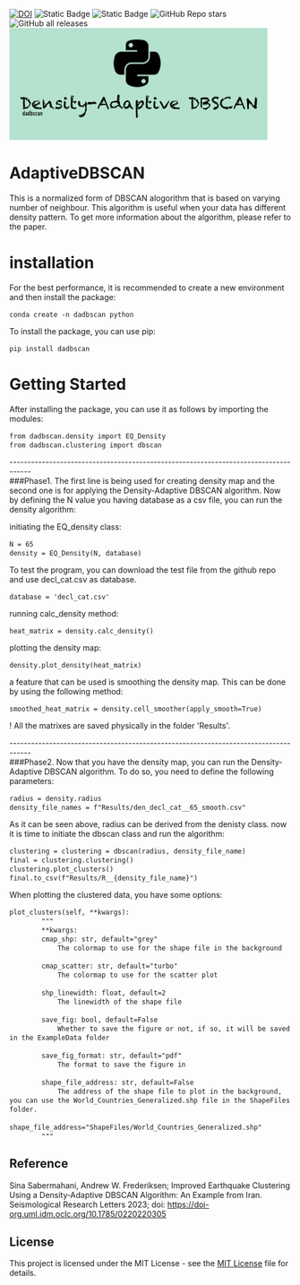 [![DOI](https://zenodo.org/badge/528950247.svg)](https://zenodo.org/doi/10.5281/zenodo.10088081)
![Static Badge](https://img.shields.io/badge/License-MIT-yellow) ![Static Badge](https://img.shields.io/badge/ML-tested-blue) ![GitHub Repo stars](https://img.shields.io/github/stars/sinamahani/AdaptiveDBSCAN) ![GitHub all releases](https://img.shields.io/github/downloads/sinamahani/AdaptiveDBSCAN/total) 
<br>
![logo](https://github.com/Sinamahani/AdaptiveDBSCAN/blob/main/logo.png)
<br>
# AdaptiveDBSCAN

This is a normalized form of DBSCAN alogorithm that is based on varying number of neighbour. This algorithm is useful when your data has different density pattern. To get more information about the algorithm, please refer to the paper.

# installation
For the best performance, it is recommended to create a new environment and then install the package:
```
conda create -n dadbscan python
```

To install the package, you can use pip:<br>
```
pip install dadbscan
```

# Getting Started
After installing the package, you can use it as follows by importing the modules:

```
from dadbscan.density import EQ_Density
from dadbscan.clustering import dbscan
```

------------------------------------------------------------------------------------<br>
###Phase1.
The first line is being used for creating density map and the second one is for applying the Density-Adaptive DBSCAN algorithm. 
Now by defining the N value you having database as a csv file, you can run the density algorithm:

initiating the EQ_density class:
```
N = 65
density = EQ_Density(N, database)
```

To test the program, you can download the test file from the github repo and use decl_cat.csv as database.
```
database = 'decl_cat.csv'
```

running calc_density method:
```
heat_matrix = density.calc_density()
```

plotting the density map:
```
density.plot_density(heat_matrix)
```

a feature that can be used is smoothing the density map. This can be done by using the following method:
```
smoothed_heat_matrix = density.cell_smoother(apply_smooth=True)
```

! All the matrixes are saved physically in the folder 'Results'.

------------------------------------------------------------------------------------<br>
###Phase2.
Now that you have the density map, you can run the Density-Adaptive DBSCAN algorithm. To do so, you need to define the following parameters:

```
radius = density.radius
density_file_names = f"Results/den_decl_cat__65_smooth.csv"
```

As it can be seen above, radius can be derived from the denisty class.
now it is time to initiate the dbscan class and run the algorithm:

```
clustering = clustering = dbscan(radius, density_file_name)
final = clustering.clustering()
clustering.plot_clusters()
final.to_csv(f"Results/R__{density_file_name}")
```

When plotting the clustered data, you have some options:
```
plot_clusters(self, **kwargs):
        """
        **kwargs:
        cmap_shp: str, default="grey"
            The colormap to use for the shape file in the background
        
        cmap_scatter: str, default="turbo"
            The colormap to use for the scatter plot
        
        shp_linewidth: float, default=2
            The linewidth of the shape file
        
        save_fig: bool, default=False
            Whether to save the figure or not, if so, it will be saved in the ExampleData folder
        
        save_fig_format: str, default="pdf"
            The format to save the figure in 
        
        shape_file_address: str, default=False
            The address of the shape file to plot in the background, you can use the World_Countries_Generalized.shp file in the ShapeFiles folder.
            shape_file_address="ShapeFiles/World_Countries_Generalized.shp"
        """
```



## Reference
Sina Sabermahani, Andrew W. Frederiksen; Improved Earthquake Clustering Using a Density‐Adaptive DBSCAN Algorithm: An Example from Iran. Seismological Research Letters 2023; doi: https://doi-org.uml.idm.oclc.org/10.1785/0220220305

## License

This project is licensed under the MIT License - see the [MIT License](LICENSE) file for details.
